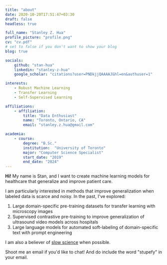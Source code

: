 ```yaml
---
title: "about"
date: 2020-10-20T17:51:47+03:30
draft: false
headless: true

full_name: "Stanley Z. Hua"
profile_picture: "profile.png"
cv: "cv.pdf"
# set to false if you don't want to show your blog
blog: true

socials:
    github: "stan-hua"
    linkedin: "stanley-z-hua"
    google_scholar: "citations?user=PNDkjjQAAAAJ&hl=en&authuser=1"

interests:
    - Robust Machine Learning
    - Transfer Learning
    - Self-Supervised Learning

affiliations:
    - affiliation:
        title: "Data Enthusiast"
        name: "Toronto, Ontario, CA"
        email: "stanley.z.hua@gmail.com"

academia:
    - course:
        degree: "B.Sc."
        institution:  "University of Toronto"
        major: "Computer Science Specialist"
        start_date: "2019"
        end_date: "2024"
---
```


**Hi!** My name is Stan, and I want to create machine learning models for healthcare that generalize and improve patient care.

I am particularly interested in methods that improve generalization when labeled data is scarce and noisy. In the past, I've explored:
1. Large domain-specific pre-training datasets for transfer learning with microscopy images
2. Supervised contrastive pre-training to improve generalization of ultrasound video models across hospitals
3. Large language models for automated soft-labeling of domain-specific text with prompt engineering

I am also a believer of [slow science](https://en.wikipedia.org/wiki/Slow_science) when possible.

Shoot me an email if you'd like to chat! And do include the word "stupefy" in your email.